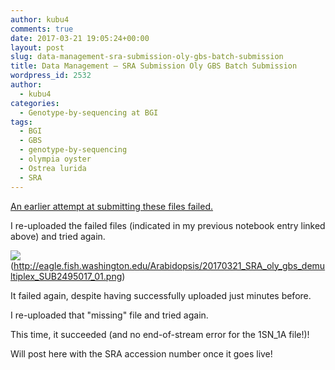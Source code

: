```yaml
---
author: kubu4
comments: true
date: 2017-03-21 19:05:24+00:00
layout: post
slug: data-management-sra-submission-oly-gbs-batch-submission
title: Data Management – SRA Submission Oly GBS Batch Submission
wordpress_id: 2532
author:
  - kubu4
categories:
  - Genotype-by-sequencing at BGI
tags:
  - BGI
  - GBS
  - genotype-by-sequencing
  - olympia oyster
  - Ostrea lurida
  - SRA
---
```


[An earlier attempt at submitting these files failed.](https://robertslab.github.io/sams-notebook/2017/03/20/data-management-sra-submission-oly-gbs-batch-submission-fail.html)

I re-uploaded the failed files (indicated in my previous notebook entry linked above) and tried again.

![](https://eagle.fish.washington.edu/Arabidopsis/20170321_SRA_oly_gbs_demultiplex_SUB2495017_01.png)(http://eagle.fish.washington.edu/Arabidopsis/20170321_SRA_oly_gbs_demultiplex_SUB2495017_01.png)



It failed again, despite having successfully uploaded just minutes before.

I re-uploaded that "missing" file and tried again.

This time, it succeeded (and no end-of-stream error for the 1SN_1A file!)!

Will post here with the SRA accession number once it goes live!


